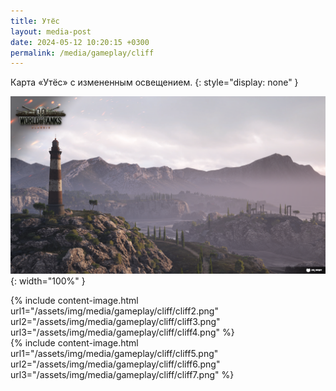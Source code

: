 ```yaml
---
title: Утёс
layout: media-post
date: 2024-05-12 10:20:15 +0300
permalink: /media/gameplay/cliff
---
```


Карта «Утёс» с измененным освещением.
{: style="display: none" }

![Утёс](/assets/img/media/gameplay/cliff/cliff1.png){: width="100%" }

<div class="b-hr-layoutfix">
    <div class="b-hr-block"><span></span></div>
</div>

{% include content-image.html url1="/assets/img/media/gameplay/cliff/cliff2.png" url2="/assets/img/media/gameplay/cliff/cliff3.png" url3="/assets/img/media/gameplay/cliff/cliff4.png" %}
<br>
{% include content-image.html url1="/assets/img/media/gameplay/cliff/cliff5.png" url2="/assets/img/media/gameplay/cliff/cliff6.png" url3="/assets/img/media/gameplay/cliff/cliff7.png" %}

<style>
.b-img-signature_img {
    background-size: 132%;
}
</style>